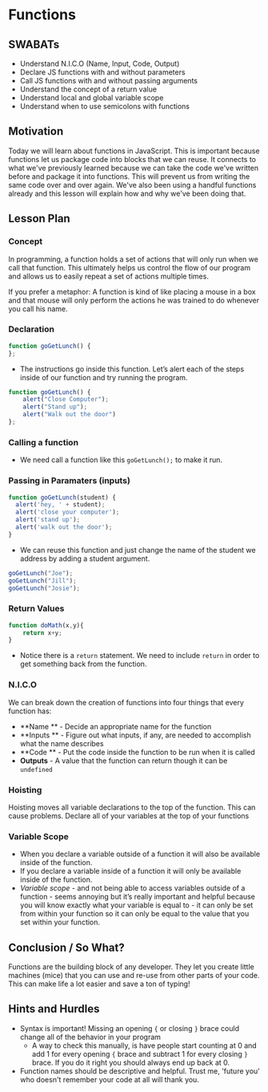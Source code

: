 # Functions

## SWABATs 

+ Understand N.I.C.O (Name, Input, Code, Output)
+ Declare JS functions with and without parameters
+ Call JS functions with and without passing arguments
+ Understand the concept of a return value
+ Understand local and global variable scope
+ Understand when to use semicolons with functions

## Motivation

Today we will learn about functions in JavaScript. This is important because functions let us package code into blocks that we can reuse. It connects to what we've previously learned because we can take the code we've written before and package it into functions. This will prevent us from writing the same code over and over again. We've also been using a handful functions already and this lesson will explain how and why we've been doing that.

## Lesson Plan

### Concept

In programming, a function holds a set of actions that will only run when we call that function. This ultimately helps us control the flow of our program and allows us to easily repeat a set of actions multiple times.

If you prefer a metaphor:
A function is kind of like placing a mouse in a box and that mouse will only perform the actions he was trained to do whenever you call his name.

### Declaration

```js
function goGetLunch() {
};
```

+ The instructions go inside this function. Let’s alert each of the steps inside of our function and try running the program.

```js
function goGetLunch() {
	alert("Close Computer");
	alert("Stand up");
	alert("Walk out the door")
};
```

### Calling a function

+ We need call a function like this `goGetLunch();` to make it run.

### Passing in Paramaters (inputs)

```js
function goGetLunch(student) {
  alert('hey, ' + student);
  alert('close your computer');
  alert('stand up');
  alert('walk out the door');
}
```

+ We can reuse this function and just change the name of the student we address by adding a student argument.

```js
goGetLunch("Joe");
goGetLunch("Jill");
goGetLunch("Josie");
```

### Return Values

```js
function doMath(x,y){
	return x+y;
}
```

+ Notice there is a `return` statement. We need to include `return` in order to get something back from the function. 

### N.I.C.O

We can break down the creation of functions into four things that every function has:

+ **Name   ** - Decide an appropriate name for the function
+ **Inputs ** - Figure out what inputs, if any, are needed to accomplish what the name describes
+ **Code   ** - Put the code inside the function to be run when it is called
+ **Outputs** - A value that the function can return though it can be `undefined`


### Hoisting

Hoisting moves all variable declarations to the top of the function.  This can cause problems. Declare all of your variables at the top of your functions

### Variable Scope

+ When you declare a variable outside of a function it will also be available inside of the function. 
+ If you declare a variable inside of a function it will only be available inside of the function.
+ *Variable scope* - and not being able to access variables outside of a function - seems annoying but it’s really important and helpful because you will know exactly what your variable is equal to - it can only be set from within your function so it can only be equal to the value that you set within your function.

## Conclusion / So What?

Functions are the building block of any developer. They let you create little machines (mice) that you can use and re-use from other parts of your code. This can make life a lot easier and save a ton of typing!

## Hints and Hurdles

+ Syntax is important! Missing an opening `{` or closing `}` brace could change all of the behavior in your program
	+ A way to check this manually, is have people start counting at 0 and add 1 for every opening `{` brace and subtract 1 for every closing `}` brace.  If you do it right you should always end up back at 0.
+ Function names should be descriptive and helpful. Trust me, 'future you' who doesn't remember your code at all will thank you.